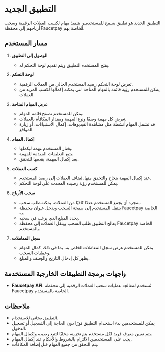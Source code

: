 # التطبيق الجديد

التطبيق الجديد هو تطبيق يسمح للمستخدمين بتنفيذ مهام لكسب العملات الرقمية وسحب أرباحهم إلى محفظة Faucetpay الخاصة بهم.

## مسار المستخدم

1. **الوصول إلى التطبيق**

   - يفتح المستخدم التطبيق ويتم تقديم لوحة التحكم له.

2. **لوحة التحكم**

   - تعرض لوحة التحكم رصيد المستخدم الحالي من العملات الرقمية.
   - يمكن للمستخدم رؤية قائمة بالمهام المتاحة التي يمكنه إكمالها لكسب المزيد من العملات.

3. **عرض المهام المتاحة**

   - يمكن للمستخدم تصفح قائمة المهام.
   - تعرض كل مهمة وصفًا ونوع المهمة ومقدار المكافأة بالعملات.
   - قد تشمل المهام أنشطة مثل مشاهدة الفيديوهات، إكمال الاستبيانات، أو زيارة المواقع.

4. **إكمال المهام**

   - يختار المستخدم مهمة ليكملها.
   - يتبع التعليمات المقدمة للمهمة.
   - بعد إكمال المهمة، يقدمها للتحقق.

5. **كسب العملات**

   - عند إكمال المهمة بنجاح والتحقق منها، تُضاف العملات إلى رصيد المستخدم.
   - يمكن للمستخدم رؤية رصيده المحدث على لوحة التحكم.

6. **سحب الأرباح**

   - بمجرد أن يجمع المستخدم عددًا كافيًا من العملات، يمكنه طلب سحب.
   - ينتقل المستخدم إلى صفحة السحب ويدخل عنوان محفظة Faucetpay الخاصة به.
   - يحدد المبلغ الذي يرغب في سحبه.
   - يعالج التطبيق طلب السحب وينقل العملات إلى محفظة Faucetpay الخاصة بالمستخدم.

7. **سجل المعاملات**

   - يمكن للمستخدم عرض سجل المعاملات الخاص به، بما في ذلك إكمال المهام وعمليات السحب.
   - يظهر كل إدخال التاريخ والوصف والمبلغ.

## واجهات برمجة التطبيقات الخارجية المستخدمة

- **Faucetpay API**: تُستخدم لمعالجة عمليات سحب العملات الرقمية إلى محفظة Faucetpay الخاصة بالمستخدم.

## ملاحظات

- التطبيق مجاني للاستخدام.
- يمكن للمستخدمين بدء استخدام التطبيق فورًا دون الحاجة إلى التسجيل أو تسجيل الدخول.
- يتم تعيين معرف فريد لكل مستخدم يتم تخزينه محليًا لتتبع رصيده وإكمال المهام.
- يجب على المستخدمين الالتزام بالشروط والأحكام عند إكمال المهام.
- يتم التحقق من جميع المهام قبل إضافة المكافآت.